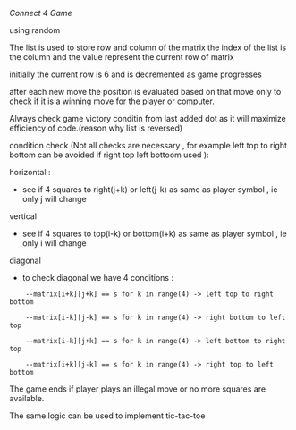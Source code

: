 *Connect 4 Game*

using random 

The list  is used to store row and column of the matrix
the index of the list is the column  and the value represent the current row of matrix

initially the current row is 6 and is decremented as game progresses


after each new move the position is evaluated based on that move only to check if it is a winning move
for the player or computer. 


Always check game victory conditin from last added dot as it will maximize efficiency of code.(reason why list is reversed)

condition check (Not all checks are necessary , for example left top to right bottom can be avoided if right top left bottoom used   ): 


horizontal :
- see if 4  squares to right(j+k) or left(j-k)  as same as player symbol , ie only j will change

vertical
- see if 4  squares to top(i-k) or bottom(i+k)  as same as player symbol , ie only i will change

diagonal 
- to check diagonal we have 4 conditions : 
```
    --matrix[i+k][j+k] == s for k in range(4) -> left top to right bottom

    --matrix[i-k][j-k] == s for k in range(4) -> right bottom to left top

    --matrix[i-k][j+k] == s for k in range(4) -> left bottom to right top

    --matrix[i+k][j-k] == s for k in range(4) -> right top to left bottom

```

The game ends if player plays an illegal move or no more squares are available.

The same logic can be used to implement tic-tac-toe